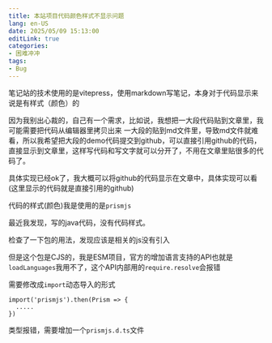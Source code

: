 ```yaml
---
title: 本站项目代码颜色样式不显示问题
lang: en-US
date: 2025/05/09 15:13:00
editLink: true
categories: 
- 困难冲冲
tags: 
- Bug
---
```


笔记站的技术使用的是vitepress，使用markdown写笔记，本身对于代码显示来说是有样式（颜色）的

因为我别出心裁的，自己有一个需求，比如说，我想把一大段代码贴到文章里，我可能需要把代码从编辑器里拷贝出来
一大段的贴到md文件里，导致md文件就难看，所以我希望把大段的demo代码提交到github，可以直接引用github的代码，直接显示到文章里，这样写代码和写文字就可以分开了，不用在文章里贴很多的代码了。


具体实现已经ok了，我大概可以将github的代码显示在文章中，具体实现可以看
(这里显示的代码就是直接引用的github)

<Suspense>
  <my-codes repo="knownNet" path="docs/.vitepress/theme/components/MyCodes.tsx" lang="tsx"/>
</Suspense>

代码的样式(颜色)我是使用的是`prismjs`

最近我发现，写的java代码，没有代码样式。

检查了一下包的用法，发现应该是相关的js没有引入

但是这个包是CJS的，我是ESM项目，官方的增加语言支持的API也就是`loadLanguages`我用不了，这个API内部用的`require.resolve`会报错

需要修改成`import`动态导入的形式

```
import('prismjs').then(Prism => {
  .....
})
```

类型报错，需要增加一个`prismjs.d.ts`文件

<Suspense>
  <my-codes repo="knownNet" path="docs/.vitepress/types/prismjs.d.ts" lang="ts"/>
</Suspense>


